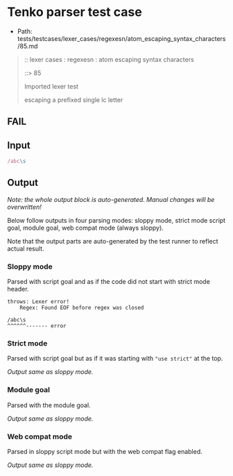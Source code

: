 # Tenko parser test case

- Path: tests/testcases/lexer_cases/regexesn/atom_escaping_syntax_characters/85.md

> :: lexer cases : regexesn : atom escaping syntax characters
>
> ::> 85
>
> Imported lexer test
>
> escaping a prefixed single lc letter

## FAIL

## Input

`````js
/abc\s
`````

## Output

_Note: the whole output block is auto-generated. Manual changes will be overwritten!_

Below follow outputs in four parsing modes: sloppy mode, strict mode script goal, module goal, web compat mode (always sloppy).

Note that the output parts are auto-generated by the test runner to reflect actual result.

### Sloppy mode

Parsed with script goal and as if the code did not start with strict mode header.

`````
throws: Lexer error!
    Regex: Found EOF before regex was closed

/abc\s
^^^^^^------- error
`````

### Strict mode

Parsed with script goal but as if it was starting with `"use strict"` at the top.

_Output same as sloppy mode._

### Module goal

Parsed with the module goal.

_Output same as sloppy mode._

### Web compat mode

Parsed in sloppy script mode but with the web compat flag enabled.

_Output same as sloppy mode._
